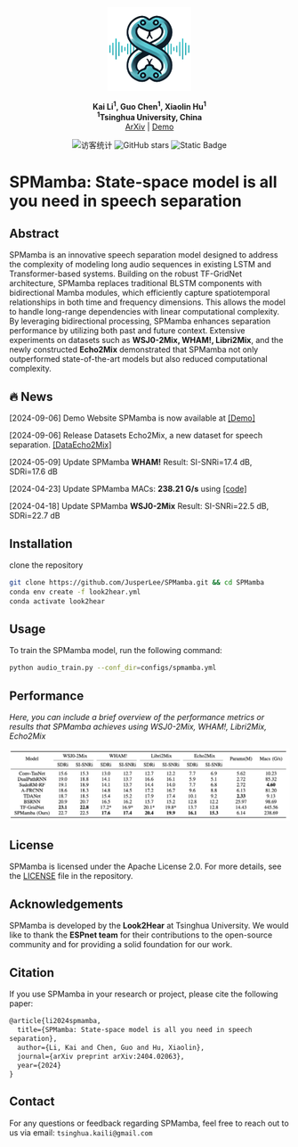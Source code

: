 <p align="center">
  <img src="asserts/SPMamba.png" alt="Logo" width="150"/>
</p>

<p align="center">
  <strong>Kai Li<sup>1</sup>, Guo Chen<sup>1</sup>, Xiaolin Hu<sup>1</sup></strong><br>
    <strong><sup>1</sup>Tsinghua University, China</strong><br>
  <a href="https://arxiv.org/abs/2404.02063">ArXiv</a> | <a href="https://cslikai.cn/SPMamba/">Demo</a>

<p align="center">
  <img src="https://visitor-badge.laobi.icu/badge?page_id=JusperLee.SPMamba" alt="访客统计" />
  <img src="https://img.shields.io/github/stars/JusperLee/SPMamba?style=social" alt="GitHub stars" />
  <img alt="Static Badge" src="https://img.shields.io/badge/license-Apache--2.0-blue">
</p>

<p align="center">

# SPMamba: State-space model is all you need in speech separation

## Abstract

SPMamba is an innovative speech separation model designed to address the complexity of modeling long audio sequences in existing LSTM and Transformer-based systems. Building on the robust TF-GridNet architecture, SPMamba replaces traditional BLSTM components with bidirectional Mamba modules, which efficiently capture spatiotemporal relationships in both time and frequency dimensions. This allows the model to handle long-range dependencies with linear computational complexity. By leveraging bidirectional processing, SPMamba enhances separation performance by utilizing both past and future context. Extensive experiments on datasets such as **WSJ0-2Mix, WHAM!, Libri2Mix**, and the newly constructed **Echo2Mix** demonstrated that SPMamba not only outperformed state-of-the-art models but also reduced computational complexity.

## 🔥 News

[2024-09-06] Demo Website SPMamba is now available at [[Demo]](https://cslikai.cn/SPMamba/)

[2024-09-06] Release Datasets Echo2Mix, a new dataset for speech separation. [[DataEcho2Mix]](https://drive.google.com/file/d/1nJ9ujAbf4LxXEFzFwEpr9CwJOeNHghw0/view)

[2024-05-09] Update SPMamba **WHAM!** Result: SI-SNRi=17.4 dB, SDRi=17.6 dB

[2024-04-23] Update SPMamba MACs: **238.21 G/s** using [[code]](https://github.com/state-spaces/mamba/issues/110)

[2024-04-18] Update SPMamba **WSJ0-2Mix** Result: SI-SNRi=22.5 dB, SDRi=22.7 dB

## Installation

clone the repository

```bash
git clone https://github.com/JusperLee/SPMamba.git && cd SPMamba
conda env create -f look2hear.yml
conda activate look2hear
```

## Usage

To train the SPMamba model, run the following command:

```bash
python audio_train.py --conf_dir=configs/spmamba.yml
```

## Performance

*Here, you can include a brief overview of the performance metrics or results that SPMamba achieves using WSJ0-2Mix, WHAM!, Libri2Mix, Echo2Mix*

![](./asserts/results.png)

## License

SPMamba is licensed under the Apache License 2.0. For more details, see the [LICENSE](LICENSE) file in the repository.

## Acknowledgements

SPMamba is developed by the **Look2Hear** at Tsinghua University. We would like to thank the **ESPnet team** for their contributions to the open-source community and for providing a solid foundation for our work.

## Citation

If you use SPMamba in your research or project, please cite the following paper:

```
@article{li2024spmamba,
  title={SPMamba: State-space model is all you need in speech separation},
  author={Li, Kai and Chen, Guo and Hu, Xiaolin},
  journal={arXiv preprint arXiv:2404.02063},
  year={2024}
}
```

## Contact

For any questions or feedback regarding SPMamba, feel free to reach out to us via email: `tsinghua.kaili@gmail.com`
